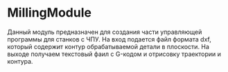 # MillingModule
Данный модуль предназначен для создания части управляющей программы для станков с ЧПУ.
На вход подается файл формата dxf, который содержит контур обрабатываемой детали в плоскости.
На выходе получаем текстовый фаил с G-кодом и отрисовку траектории и контура.
